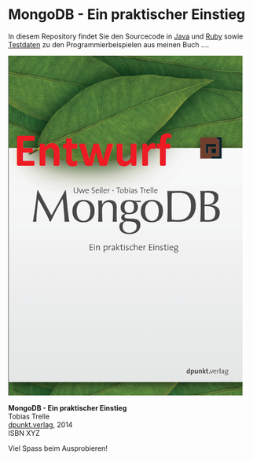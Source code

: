 # MongoDB - Ein praktischer Einstieg #
In diesem Repository findet Sie den Sourcecode in [Java](java/README.md) und [Ruby](ruby/README.md) sowie [Testdaten](data/README.md) zu den Programmierbeispielen aus meinen Buch
....

![MongoDB - Ein praktischer Einstieg](mongodb.png)

**MongoDB - Ein praktischer Einstieg**<br/>
Tobias Trelle<br/>
[dpunkt.verlag](http://www.dpunkt.de), 2014<br/>
ISBN XYZ

Viel Spass beim Ausprobieren!



